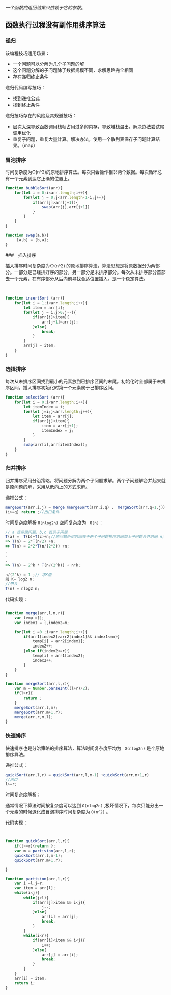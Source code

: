 *一个函数的返回结果只依赖于它的参数*。

## 函数执行过程没有副作用排序算法

### 递归

该编程技巧适用场景：

 *  一个问题可以分解为几个子问题的解
 *  这个问题分解的子问题除了数据规模不同，求解思路完全相同
 *  存在递归终止条件

递归代码编写技巧：

* 找到递推公式
* 找到终止条件

递归技巧存在的风险及其规避技巧：

* 层次太深导致函数调用栈帧占用过多的内存，导致堆栈溢出。解决办法尝试尾调用优化
* 重复子问题，重复大量计算。解决办法，使用一个散列表保存子问题计算结果。（map）

### 冒泡排序

​	时间复杂度为O(n^2)的原地排序算法。每次只会操作相邻两个数据。每次循环总有一个元素到达它正确的位置上。

 

```javascript
function bubbleSort(arr){
	for(let i = 0;i<arr.length;i++){
		for(let j = 0;j<arr.length-1-i;j++){
			if(arr[j]>arr[j+1]){
				swap(arr[j],arr[j+1])
			}
		}
	}
}

function swap(a,b){
     [a,b] = [b,a];
}

```

###　插入排序

插入排序时间复杂度为Ｏ(n^2) 的原地排序算法，算法思想是将原数据分为两部分。一部分是已经排好序的部分，另一部分是未排序部分。每次从未排序部分首部去一个元素，在有序部分从后向前寻找合适位置插入。是一个稳定算法。

​	

```javascript
function insertSort (arr){
	for(let i = 1;i<arr.length;i++){
        let item = arr[i];
        for(let j = i;j>0;j--){
            if(arr[j]>item){
                arr[j+1]=arr[j];
            }else{
                break;
            }
        }
        arr[j] = item;
	}
}

```

### 选择排序

​	每次从未排序区间找到最小的元素放到已排序区间的末尾。初始化时全部属于未排序区间，插入排序初始化时第一个元素属于已排序区间。

 

```javascript
function selectSort (arr){
    for(let i = 0;i<arr.length;i++){
        let itemIndex = i;
        for(let j=i;j<arr.length;j++){
            let item = arr[j];
            if(arr[j]<item){
                item = arr[j+1];
                itemIndex = j;
            }
        }
        swap(arr[i],arr[itemIndex]);
    }
}

```

### 归并排序

归并排序采用分治策略，将问题分解为两个子问题求解。两个子问题解合并起来就是原问题的解，采用从低向上的方式求解。

递推公式：​	

```javascript
mergeSort(arr,i,j) = merge（mergeSort(arr,i,q) ， mergeSort(arr,q+1,j)）;
(i>=q) return ;//出口条件
```

时间复杂度解析 `O(nlog2n)` 空间复杂度为 ` O(n)`：

```javascript
// a 表示原问题，b,c 表示子问题
T(a) =  T(b)+T(c)+n;//原问题所用时间等于两个子问题排序时间加上子问题合并时间 n;
=> T(n) = 2*T(n/2) +n;
=> T(n) = 2*2*T(n/(2*2)) +n;
.
.
.
=> T(n) = 2^k * T(n/(2^k)) + n*k;

n/(2^k) = 1 ;// 求K值
则 K= log2 n;
//带入
T(n) = nlog2 n;
```

代码实现：

 

```javascript

function merge(arr,l,m,r){
    var temp =[];
    var index1 = l,index2=m;

    for(let i =0 ;i<arr.length;i++){
        if(arr1[index2]>arr2[index1]&& index1<=m){
            temp[i] = arr2[index1];
            index2++;
        }else if(index2<=r){
            temp[i] = arr1[index2];
            index2++;
        }
    }
}

function mergeSort(arr,l,r){
    var m = Number.parseInt((l+r)/2);
    if(l>r){
        return ;
    }
    mergeSort(arr,l,m);
    mergeSort(arr,m+1,r);
    merge(arr,r,m,l);
}

```



### 快速排序

 

快速排序也是分治策略的排序算法，算法时间复杂度平均为 ` O(nlog2n)`  是个原地排序算法。

递推公式：

 

```javascript
quickSort(arr,l,r) = quickSort(arr,l,m-1) +quickSort(arr,m+1,r)
//出口
l>=r;

```

时间复杂度解析：

通常情况下算法时间按复杂度可以达到 `O(nlog2n)` ,极坏情况下，每次只能分出一个元素的时候退化成冒泡排序时间复杂度为 `O(n^2)` 。

代码实现：

 

```javascript


function quickSort(arr,l,r){
    if(l>=r){return };
    var m = partision(arr,l,r);
    quickSort(arr,l,m-1);
    quickSort(arr,m+1,r);

}

function partision(arr,l,r){
    var i =l,j=r;
    var item = arr[l];
    while(i<j){
        while(j>l){
            if(arr[j]>item && i<j){
                j--;
            }else{
                arr[i] = arr[j];
                break;
            }
        }
        while(i<r){
            if(arr[i]<item && i<j){
                i++;
            }else{
                arr[j] = arr[i];
                break;
            }
        }
    }
    arr[i] = item;
    return i;
}

```



